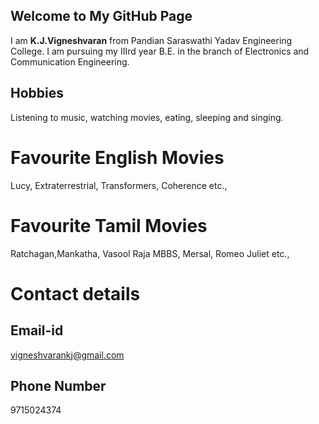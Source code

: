 ## Welcome to My GitHub Page

I am **K.J.Vigneshvaran** from Pandian Saraswathi Yadav Engineering College. I am pursuing my IIIrd year B.E. in the branch of Electronics and Communication Engineering.

## Hobbies
Listening to music, watching movies, eating, sleeping and singing.

# Favourite English Movies
Lucy, Extraterrestrial, Transformers, Coherence etc.,

# Favourite Tamil Movies
Ratchagan,Mankatha, Vasool Raja MBBS, Mersal, Romeo Juliet etc.,

# Contact details
## Email-id
vigneshvarankj@gmail.com

## Phone Number
9715024374
